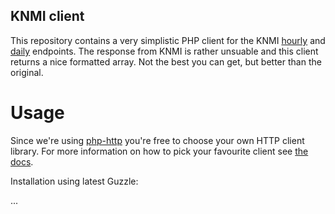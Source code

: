 KNMI client
-----------

This repository contains a very simplistic PHP client for the KNMI [hourly](http://projects.knmi.nl/klimatologie/uurgegevens/selectie.cgi) 
and [daily](http://www.knmi.nl/nederland-nu/klimatologie/daggegevens) endpoints. The response from KNMI is rather
unsuable and this client returns a nice formatted array. Not the best you can get, but better than the original.

# Usage

Since we're using [php-http](http://docs.php-http.org/en/latest/) you're free to choose your own HTTP client library.
For more information on how to pick your favourite client see [the docs](http://docs.php-http.org/en/latest/httplug/users.html).

Installation using latest Guzzle:

...
